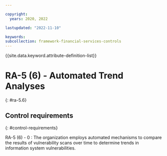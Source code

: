 ```yaml
---

copyright:
  years: 2020, 2022

lastupdated: "2022-11-10"

keywords: 
subcollection: framework-financial-services-controls
---
```


{{site.data.keyword.attribute-definition-list}}

               
# RA-5 (6) - Automated Trend Analyses
{: #ra-5.6}

## Control requirements
{: #control-requirements}

RA-5 (6) - 0
    : The organization employs automated mechanisms to compare the results of vulnerability scans over time to determine trends in information system vulnerabilities.





